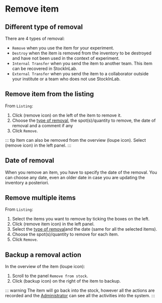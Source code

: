 # Remove item

## Different type of removal
There are 4 types of removal:
* `Remove` when you use the item for your experiment.
* `Destroy` when the item is removed from the inventory to be destroyed and have not been used in the context of experiment.
* `Internal Transfer` when you send the item to another team. This item can be recovered in StockInLab.
* `External Transfer` when you send the item to a collaborator outside your institute or a team who does not use StockInLab.

## Remove item from the listing
From `Listing`:
1. Click (remove icon) on the left of the item to remove it. 
2. Choose the [type of removal](#different-type-of-removal), the spot(s)/quantity to remove, the date of removal and a comment if any
3. Click `Remove`.

::: tip
Item can also be removed from the overview (loupe icon). Select (remove icon) in the left panel.
:::

## Date of removal
When you remove an item, you have to specify the date of the removal. You can choose any date, even an older date in case you are updating the inventory a posteriori.

## Remove multiple items
From `Listing`:
1. Select the items you want to remove by ticking the boxes on the left.
2. Click (remove item icon) in the left panel.
3. Select the [type of removal](#different-type-of-removal)and the date (same for all the selected items).
4. Choose the spot(s)/quantity to remove for each item.
5. Click `Remove`.

## Backup a removal action
In the overview of the item (loupe icon):
1. Scroll to the panel `Remove from stock`.
2. Click (backup icon) on the right of the item to backup.

::: warning
The item will go back into the stock, however all the actions are recorded and the [Administrator](./dashboard.md#audit-trail) can see all the activities into the system.
:::
